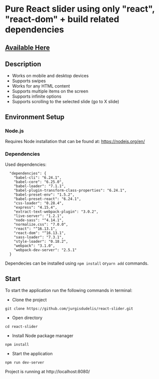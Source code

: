 # Pure React slider using only "react", "react-dom" + build related dependencies
## [Available Here](https://pure-react-slider.herokuapp.com/)
## Description

- Works on mobile and desktop devices
- Supports swipes
- Works for any HTML content
- Supports multiple items on the screen
- Supports infinite options
- Supports scrolling to the selected slide (go to X slide)

## Environment Setup

### Node.js

Requires Node installation that can be found at: https://nodejs.org/en/ 

### Dependencies

Used dependencies:
```
  "dependencies": {
    "babel-cli": "6.24.1",
    "babel-core": "6.25.0",
    "babel-loader": "7.1.1",
    "babel-plugin-transform-class-properties": "6.24.1",
    "babel-preset-env": "1.5.2",
    "babel-preset-react": "6.24.1",
    "css-loader": "0.28.4",
    "express": "4.15.4",
    "extract-text-webpack-plugin": "3.0.2",
    "live-server": "1.2.1",
    "node-sass": "^4.14.1",
    "normalize.css": "7.0.0",
    "react": "^16.13.1",
    "react-dom": "^16.13.1",
    "sass-loader": "7.3.1",
    "style-loader": "0.18.2",
    "webpack": "3.1.0",
    "webpack-dev-server": "2.5.1"
  }
 ``` 
Dependecies can be installed using ```npm install``` or```yarn add``` commands.
 
 ## Start
 
 To start the application run the following commands in terminal:
 - Clone the project
 ```
 git clone https://github.com/jurgisdudelis/react-slider.git
 ```
 - Open directory
 ```
 cd react-slider
 ```
 - Install Node package manager
 ```
 npm install
 ```
 - Start the application
 ```
 npm run dev-server
 ```
 
  Project is running at http://localhost:8080/
